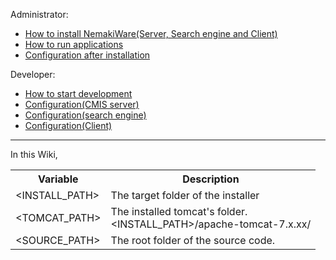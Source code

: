 Administrator:
* [How to install NemakiWare(Server, Search engine and Client) ](https://github.com/NemakiWare/NemakiWare/wiki/How-to-install-NemakiWare%28Server,-Search-engine-and-Client%29)
* [How to run applications](https://github.com/NemakiWare/NemakiWare/wiki/How-to-run-applications)
* [Configuration after installation](https://github.com/NemakiWare/NemakiWare/wiki/Configuration-after-installation)

Developer:
* [How to start development](https://github.com/NemakiWare/NemakiWare/wiki/How-to-start-development)
* [Configuration(CMIS server)](https://github.com/NemakiWare/NemakiWare/wiki/Configuration%28CMIS-server%29)
* [Configuration(search engine)](https://github.com/NemakiWare/NemakiWare/wiki/Configuration%28search-engine%29)
* [Configuration(Client)](https://github.com/NemakiWare/NemakiWare/wiki/Configuration%28Client%29)

---
In this Wiki,
<table>
<tr><th>Variable</th><th>Description</th></tr>
<tr><td>&lt;INSTALL_PATH&gt;</td><td>The target folder of the installer</td></tr>
<tr><td>&lt;TOMCAT_PATH&gt;</td><td>The installed tomcat's folder. <br/>&lt;INSTALL_PATH&gt;/apache-tomcat-7.x.xx/</td></tr>
<tr><td>&lt;SOURCE_PATH&gt;</td><td>The root folder of the source code.</td></tr>
</table>